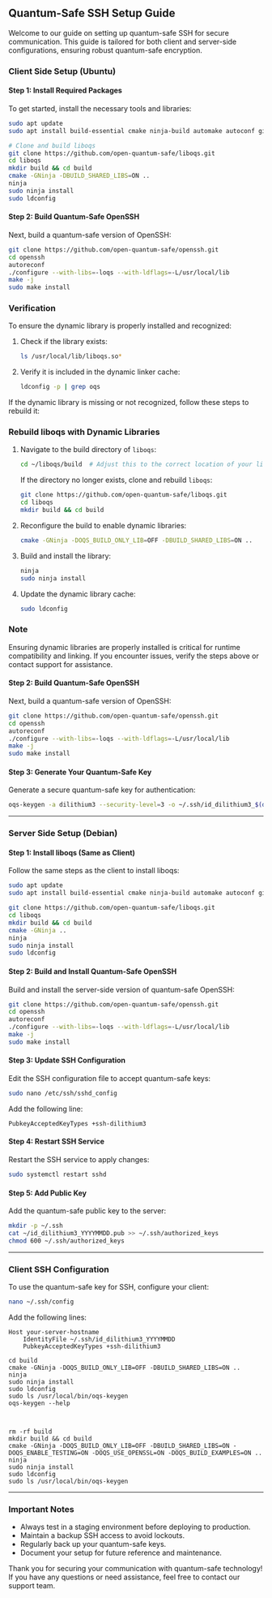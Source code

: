 ## Quantum-Safe SSH Setup Guide

Welcome to our guide on setting up quantum-safe SSH for secure communication. This guide is tailored for both client and server-side configurations, ensuring robust quantum-safe encryption.

### Client Side Setup (Ubuntu)

#### Step 1: Install Required Packages
To get started, install the necessary tools and libraries:
```bash
sudo apt update
sudo apt install build-essential cmake ninja-build automake autoconf git python3 pkg-config python3-pytest libtool zlib1g-dev

# Clone and build liboqs
git clone https://github.com/open-quantum-safe/liboqs.git
cd liboqs
mkdir build && cd build
cmake -GNinja -DBUILD_SHARED_LIBS=ON ..
ninja
sudo ninja install
sudo ldconfig
```

#### Step 2: Build Quantum-Safe OpenSSH
Next, build a quantum-safe version of OpenSSH:
```bash
git clone https://github.com/open-quantum-safe/openssh.git
cd openssh
autoreconf
./configure --with-libs=-loqs --with-ldflags=-L/usr/local/lib
make -j
sudo make install
```

### Verification

To ensure the dynamic library is properly installed and recognized:
1. Check if the library exists:
   ```bash
   ls /usr/local/lib/liboqs.so*
   ```
2. Verify it is included in the dynamic linker cache:
   ```bash
   ldconfig -p | grep oqs
   ```

If the dynamic library is missing or not recognized, follow these steps to rebuild it:

### Rebuild liboqs with Dynamic Libraries

1. Navigate to the build directory of `liboqs`:
   ```bash
   cd ~/liboqs/build  # Adjust this to the correct location of your liboqs build directory
   ```
   If the directory no longer exists, clone and rebuild `liboqs`:
   ```bash
   git clone https://github.com/open-quantum-safe/liboqs.git
   cd liboqs
   mkdir build && cd build
   ```

2. Reconfigure the build to enable dynamic libraries:
   ```bash
   cmake -GNinja -DOQS_BUILD_ONLY_LIB=OFF -DBUILD_SHARED_LIBS=ON ..
   ```

3. Build and install the library:
   ```bash
   ninja
   sudo ninja install
   ```

4. Update the dynamic library cache:
   ```bash
   sudo ldconfig
   ```

### Note
Ensuring dynamic libraries are properly installed is critical for runtime compatibility and linking. If you encounter issues, verify the steps above or contact support for assistance.

#### Step 2: Build Quantum-Safe OpenSSH
Next, build a quantum-safe version of OpenSSH:
```bash
git clone https://github.com/open-quantum-safe/openssh.git
cd openssh
autoreconf
./configure --with-libs=-loqs --with-ldflags=-L/usr/local/lib
make -j
sudo make install
```

#### Step 3: Generate Your Quantum-Safe Key
Generate a secure quantum-safe key for authentication:
```bash
oqs-keygen -a dilithium3 --security-level=3 -o ~/.ssh/id_dilithium3_$(date +%Y%m%d)
```

---

### Server Side Setup (Debian)

#### Step 1: Install liboqs (Same as Client)
Follow the same steps as the client to install liboqs:
```bash
sudo apt update
sudo apt install build-essential cmake ninja-build automake autoconf git python3 pkg-config python3-pytest

git clone https://github.com/open-quantum-safe/liboqs.git
cd liboqs
mkdir build && cd build
cmake -GNinja ..
ninja
sudo ninja install
sudo ldconfig
```

#### Step 2: Build and Install Quantum-Safe OpenSSH
Build and install the server-side version of quantum-safe OpenSSH:
```bash
git clone https://github.com/open-quantum-safe/openssh.git
cd openssh
autoreconf
./configure --with-libs=-loqs --with-ldflags=-L/usr/local/lib
make -j
sudo make install
```

#### Step 3: Update SSH Configuration
Edit the SSH configuration file to accept quantum-safe keys:
```bash
sudo nano /etc/ssh/sshd_config
```
Add the following line:
```
PubkeyAcceptedKeyTypes +ssh-dilithium3
```

#### Step 4: Restart SSH Service
Restart the SSH service to apply changes:
```bash
sudo systemctl restart sshd
```

#### Step 5: Add Public Key
Add the quantum-safe public key to the server:
```bash
mkdir -p ~/.ssh
cat ~/id_dilithium3_YYYYMMDD.pub >> ~/.ssh/authorized_keys
chmod 600 ~/.ssh/authorized_keys
```

---

### Client SSH Configuration
To use the quantum-safe key for SSH, configure your client:
```bash
nano ~/.ssh/config
```
Add the following lines:
```
Host your-server-hostname
    IdentityFile ~/.ssh/id_dilithium3_YYYYMMDD
    PubkeyAcceptedKeyTypes +ssh-dilithium3
```

```
cd build
cmake -GNinja -DOQS_BUILD_ONLY_LIB=OFF -DBUILD_SHARED_LIBS=ON ..
ninja
sudo ninja install
sudo ldconfig
sudo ls /usr/local/bin/oqs-keygen
oqs-keygen --help



rm -rf build
mkdir build && cd build
cmake -GNinja -DOQS_BUILD_ONLY_LIB=OFF -DBUILD_SHARED_LIBS=ON -DOQS_ENABLE_TESTING=ON -DOQS_USE_OPENSSL=ON -DOQS_BUILD_EXAMPLES=ON ..
ninja
sudo ninja install
sudo ldconfig
sudo ls /usr/local/bin/oqs-keygen

```


---

### Important Notes
- Always test in a staging environment before deploying to production.
- Maintain a backup SSH access to avoid lockouts.
- Regularly back up your quantum-safe keys.
- Document your setup for future reference and maintenance.

Thank you for securing your communication with quantum-safe technology! If you have any questions or need assistance, feel free to contact our support team.